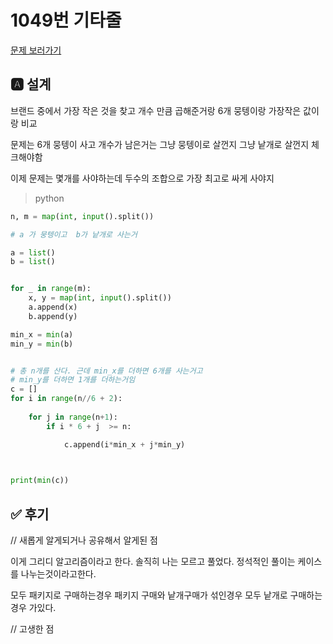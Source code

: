 
# 1049번 기타줄
[문제 보러가기](https://www.acmicpc.net/problem/1049)

## 🅰 설계

브랜드 중에서 가장 작은 것을 찾고 개수 만큼 곱해준거랑 6개 뭉텡이랑 가장작은 값이랑 비교

문제는 6개 뭉텡이 사고 개수가 남은거는 그냥 뭉텡이로 살껀지 그냥 낱개로 살껀지 체크해야함

이제 문제는 몇개를 사야하는데 두수의 조합으로 가장 최고로 싸게 사야지

> python 

```py
n, m = map(int, input().split())

# a 가 뭉텡이고  b가 낱개로 사는거

a = list()
b = list()


for _ in range(m):
    x, y = map(int, input().split())
    a.append(x)
    b.append(y)

min_x = min(a)
min_y = min(b)


# 총 n개를 산다. 근데 min_x를 더하면 6개를 사는거고
# min_y를 더하면 1개를 더하는거임
c = []
for i in range(n//6 + 2):
  
    for j in range(n+1):
        if i * 6 + j  >= n:

            c.append(i*min_x + j*min_y)
            


print(min(c))
```

## ✅ 후기
// 새롭게 알게되거나 공유해서 알게된 점


이게 그리디 알고리즘이라고 한다. 솔직히 나는 모르고 풀었다. 정석적인 풀이는 케이스를 나누는것이라고한다.

모두 패키지로 구매하는경우
패키지 구매와 낱개구매가 섞인경우
모두 낱개로 구매하는경우 가있다.


// 고생한 점
